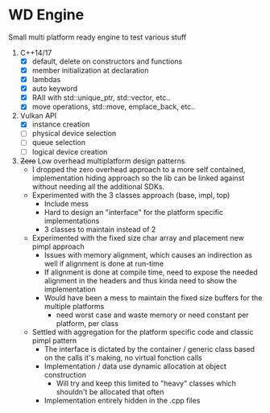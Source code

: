 # WD Engine

Small multi platform ready engine to test various stuff

1. C++14/17
   * [x] default, delete on constructors and functions
   * [x] member initialization at declaration
   * [x] lambdas
   * [x] auto keyword
   * [x] RAII with std::unique_ptr, std::vector, etc..
   * [x] move operations, std::move, emplace_back, etc..
2. Vulkan API
   * [x] instance creation
   * [ ] physical device selection
   * [ ] queue selection
   * [ ] logical device creation
3. ~~Zero~~ Low overhead multiplatform design patterns
   * I dropped the zero overhead approach to a more self contained, implementation hiding approach so the lib can be linked against without needing all the additional SDKs. 
   * Experimented with the 3 classes approach (base, impl, top)
      * Include mess
      * Hard to design an "interface" for the platform specific implementations
      * 3 classes to maintain instead of 2
   * Experimented with the fixed size char array and placement new pimpl approach
      * Issues with memory alignment, which causes an indirection as well if alignment is done at run-time
      * If alignment is done at compile time, need to expose the needed alignment in the headers and thus kinda need to show the implementation
      * Would have been a mess to maintain the fixed size buffers for the multiple platforms
         * need worst case and waste memory or need constant per platform, per class
   * Settled with aggregation for the platform specific code and classic pimpl pattern
      * The interface is dictated by the container / generic class based on the calls it's making, no virtual fonction calls
      * Implementation / data use dynamic allocation at object construction
         * Will try and keep this limited to "heavy" classes which shouldn't be allocated that often
      * Implementation entirely hidden in the .cpp files
      



